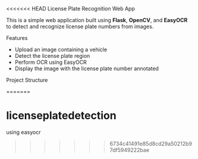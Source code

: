 <<<<<<< HEAD
License Plate Recognition Web App

This is a simple web application built using **Flask**, **OpenCV**, and **EasyOCR** to detect and recognize license plate numbers from images.

 Features

- Upload an image containing a vehicle
- Detect the license plate region
- Perform OCR using EasyOCR
- Display the image with the license plate number annotated

 Project Structure

=======
# licenseplatedetection
using easyocr
>>>>>>> 6734c41491e85d8cd29a50212b97df5949222bae
